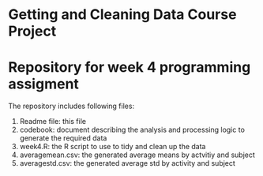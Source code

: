 # Getting and Cleaning Data Course Project
# Repository for week 4 programming assigment

The repository includes following files:

1. Readme file: this file
2. codebook: document describing the analysis and processing logic to generate the required data
3. week4.R: the R script to use to tidy and clean up the data
4. averagemean.csv: the generated average means by actvitiy and subject
5. averagestd.csv: the generated average std by activity and subject


